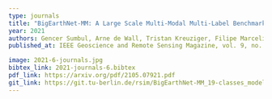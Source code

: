 ```yaml
---
type: journals
title: "BigEarthNet-MM: A Large Scale Multi-Modal Multi-Label Benchmark Archive for Remote Sensing Image Classification and Retrieval"
year: 2021
authors: Gencer Sumbul, Arne de Wall, Tristan Kreuziger, Filipe Marcelino, Hugo Costa, Pedro Benevides, Mário Caetano, Begüm Demir, Volker Markl
published_at: IEEE Geoscience and Remote Sensing Magazine, vol. 9, no. 3, pp. 174-180, Sept. 2021

image: 2021-6-journals.jpg
bibtex_link: 2021-journals-6.bibtex
pdf_link: https://arxiv.org/pdf/2105.07921.pdf
git_link: https://git.tu-berlin.de/rsim/BigEarthNet-MM_19-classes_models
---
```

